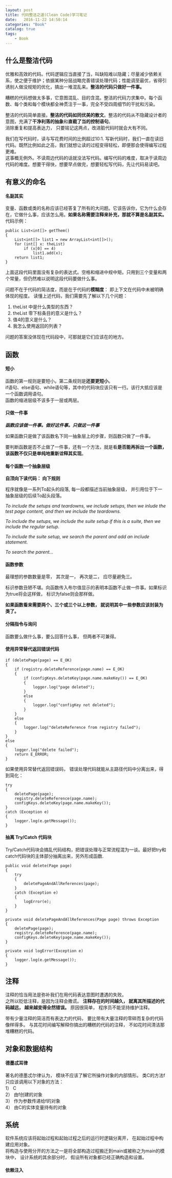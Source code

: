 ```yaml
---
layout: post
title: 代码整洁之道(Clean Code)学习笔记
date:   2016-11-22 14:50:14
categories: "Book"
catalog: true
tags: 
    - Book
---
```



## 什么是整洁代码

优雅和高效的代码。代码逻辑应当直接了当，叫缺陷难以隐藏；尽量减少依赖关系，使之便于维护；依据某种分层战略完善错误处理代码；性能调至最优，省得引诱别人做没规矩的优化，搞出一堆混乱来。<b>整洁的代码只做好一件事。</b>  

糟糕的代码想做太多事，它意图混乱、目的含混。整洁的代码力求集中。每个函数、每个类和每个模块都全神贯注于一事，完全不受四周细节的干扰和污染。  

整洁的代码简单直接。<b>整洁的代码如同优美的散文</b>。整洁的代码从不隐藏设计者的意图，充满了<b>干净利落的抽象</b>和<b>直截了当的控制语句</b>。  
消除重复和提高表达力， 只要铭记这两点，改进脏代码时就会大有不同。  

我们在写代码时，读与写花费时间的比例超过10:1. 写新代码时，我们一直在读旧代码。既然比例如此之高，我们就想让读的过程变得轻松，即便那会使得编写过程更难。  
这事概无例外。不读周边代码的话就没法写代码。编写代码的难度，取决于读周边代码的难度。想要干得快，想要早点做完，想要轻松写代码，先让代码易读吧。    

## 有意义的命名  

#### 名副其实  

变量、函数或类的名称应该已经答复了所有的大问题。它该告诉你，它为什么会存在，它做什么事，应该怎么用。<b>如果名称需要注释来补充，那就不算是名副其实。</b>  
代码示例：

    public List<int[]> getThem() 
    {
        List<int[]> list1 = new ArrayList<int[]>();
        for (int[] x: theList)
            if (x[0] == 4)
                list1.add(x);
        return list1;
    }

上面这段代码里面没有复杂的表达式。空格和缩进中规中矩。只用到三个变量和两个常量，但仍然难以说明这段代码要做什么事。  

问题不在于代码的简洁度，而是在于代码的<b><red>模糊度</red></b>： 即上下文在代码中未被明确体现的程度。 读懂上述代码，我们需要先了解以下几个问题：  
1. theList 中是什么类型的东西？  
2. theList 零下标条目的意义是什么？  
3. 值4的意义是什么？  
4. 我怎么使用返回的列表？  

问题的答案没体现在代码段中，可那就是它们应该在的地方。 

## 函数

#### 短小

函数的第一规则是要短小。第二条规则是<b>还要更短小</b>。  
if语句、else语句、while语句等，其中的代码块应该只有一行。该行大抵应该是一个函数调用语句。  
函数的缩进层级不该多于一层或两层。  

#### 只做一件事

<b><I> 函数应该做一件事。做好这件事。只做这一件事</I></b>  

如果函数只是做了该函数名下同一抽象层上的步骤，则函数只做了一件事。  

要判断函数是否不止做了一件事，还有一个方法，就是看<b>是否能再拆出一个函数，该函数不仅只是单纯地重新诠释其实现</b>。  

#### 每个函数一个抽象层级

<b>自顶向下读代码： 向下规则</b>   

程序就像是一系列To起头的段落, 每一段都描述当前抽象层级， 并引用位于下一抽象层级的后续To起头段落。  

<I>To include the setups and teardowns, we include setups, then we inlude the test page content, and then we include the teardowns.</I>  

<I>To include the setups, we include the suite setup if this is a suite, then we include the regular setup.</I>  

<I>To include the suite setup, we search the parent and add an include statement.</I>  

<I>To search the parent...</I>   

#### 函数参数

最理想的参数数量是零， 其次是一， 再次是二， 应尽量避免三。  

标识参数丑陋不堪。向函数传入布尔值显示的表明本函数不止做一件事。如果标识为true将会这样做， 标识为false则会那样做。  

<b>如果函数看来需要两个、三个或三个以上参数， 就说明其中一些参数应该封装为类了。</b>

#### 分隔指令与询问

函数要么做什么事，要么回答什么事， 但两者不可兼得。

#### 使用异常替代返回错误代码

    if (deletePage(page) == E_OK) 
    {
        if (registry.deleteReference(page.name) == E_OK) 
        {
            if (configKeys.deleteKey(page.name.makeKey()) == E_OK) 
            {
                logger.log("page deleted");
            } 
            else 
            {
                logger.log("configKey not deleted");
            }
        } 
        else 
        {
            logger.log("deleteReference from registry failed");
        }
    } 
    else 
    {
        logger.log("delete failed");
        return E_ERROR;
    }
    
如果使用异常替代返回错误码， 错误处理代码就能从主路径代码中分离出来，得到简化：  

    try 
    {
        deletePage(page);
        registry.deleteReference(page.name);
        configKeys.deleteKey(page.name.makeKey());
    }
    catch (Exception e) 
    {
        logger.log(e.getMessage());
    }

#### 抽离 Try/Catch 代码块

Try/Catch代码块会搞乱代码结构，把错误处理与正常流程混为一谈。最好把try和catch代码块的主体部分抽离出来，另外形成函数.  

    public void delete(Page page) 
    {
        try 
        {
            deletePageAndAllReferences(page);
        }
        catch (Exception e) 
        {
            logError(e);
        }
    }
    
    private void deletePageAndAllReferences(Page page) throws Exception 
    {
        deletePage(page);
        registry.deleteReference(page.name);
        configKeys.deleteKey(page.name.makeKey());
    }
    
    private void logError(Exception e) 
    {
        logger.log(e.getMessage());
    }
	
## 注释

注释的恰当用法是弥补我们在用代码表达意图时遭遇的失败。  
之所以贬低注释，是因为注释会撒谎。 <b>注释存在的时间越久， 就离其所描述的代码越远， 越来越变得全然错误。</b> 原因很简单， 程序员不能坚持维护注释。  

带有少量注释的简洁而有表达力的代码， 要比带有大量注释的零碎而复杂的代码像样得多。 与其花时间编写解释你搞出的糟糕的代码的注释， 不如花时间清洁那堆糟糕的代码。   

## 对象和数据结构

#### 德墨忒耳律

著名的德墨忒尔律认为， 模块不应该了解它所操作对象的内部情形。 类C的方法f只应该调用以下对象的方法：  
1） C  
2） 由f创建的对象  
3） 作为参数传递给f的对象  
4） 由C的实体变量持有的对象  

## 系统

软件系统应该将起始过程和起始过程之后的运行时逻辑分离开， 在起始过程中构建应用对象。  
将构造与使用分开的方法之一是将全部构造过程搬迁到main或被称之为main的模块中， 设计系统的其余部分时， 假设所有对象都已经正确构造和设置。

#### 依赖注入

